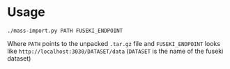 Usage
=====

`./mass-import.py PATH FUSEKI_ENDPOINT`

Where `PATH` points to the unpacked `.tar.gz` file and `FUSEKI_ENDPOINT` looks like `http://localhost:3030/DATASET/data` (`DATASET` is the name of the fuseki dataset)
